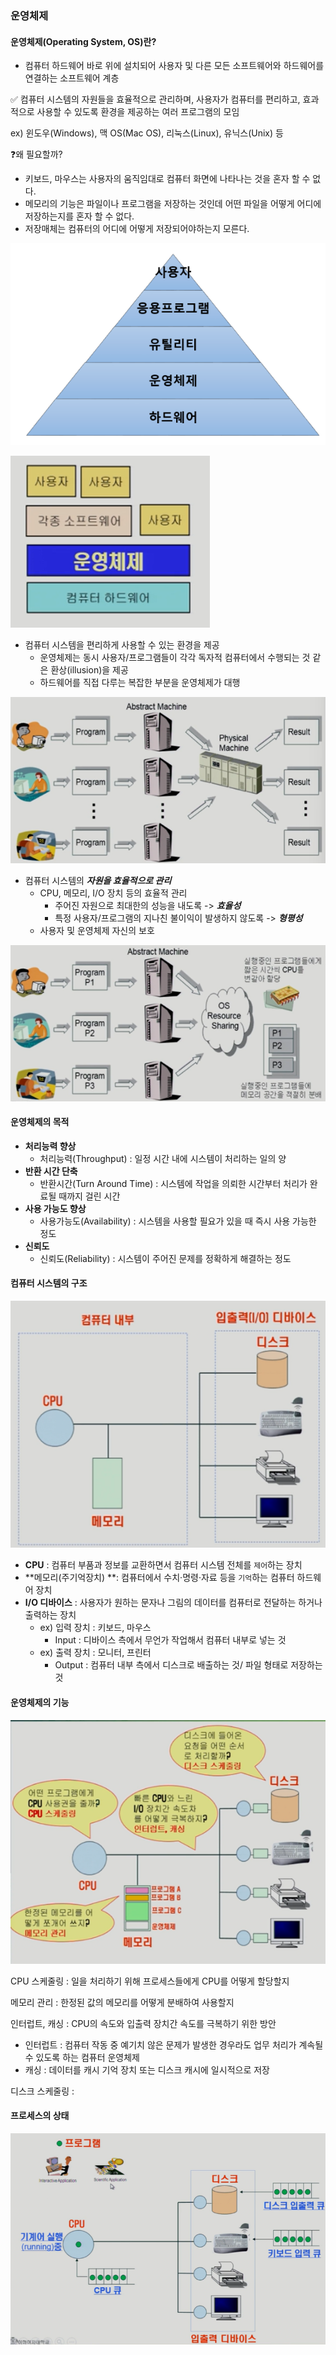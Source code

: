 ### 운영체제

#### 운영체제(Operating System, OS)란?

- 컴퓨터 하드웨어 바로 위에 설치되어 사용자 및 다른 모든 소프트웨어와 하드웨어를 연결하는 소프트웨어 계층

✅ 컴퓨터 시스템의 자원들을 효율적으로 관리하며, 사용자가 컴퓨터를 편리하고, 효과적으로 사용할 수 있도록 환경을 제공하는 여러 프로그램의 모임

ex) 윈도우(Windows), 맥 OS(Mac OS), 리눅스(Linux), 유닉스(Unix) 등

❓왜 필요할까?

- 키보드, 마우스는 사용자의 움직임대로 컴퓨터 화면에 나타나는 것을 혼자 할 수 없다.
- 메모리의 기능은 파일이나 프로그램을 저장하는 것인데 어떤 파일을 어떻게 어디에 저장하는지를 혼자 할 수 없다.
- 저장매체는 컴퓨터의 어디에 어떻게 저장되어야하는지 모른다.

![image-20230313150519619](./assets/image-20230313150519619.png)

![image-20230313143829595](./assets/image-20230313143829595.png)

- 컴퓨터 시스템을 편리하게 사용할 수 있는 환경을 제공
  - 운영체제는 동시 사용자/프로그램들이 각각 독자적 컴퓨터에서 수행되는 것 같은 환상(illusion)을 제공
  - 하드웨어를 직접 다루는 복잡한 부분을 운영체제가 대행

![image-20230313144009968](./assets/image-20230313144009968.png)

- 컴퓨터 시스템의 ***자원을 효율적으로 관리***
  - CPU, 메모리, I/O 장치 등의 효율적 관리
    - 주어진 자원으로 최대한의 성능을 내도록 -> ***효율성***
    - 특정 사용자/프로그램의 지나친 불이익이 발생하지 않도록 -> ***형평성***
  - 사용자 및 운영체제 자신의 보호

![image-20230313144356666](./assets/image-20230313144356666.png)



#### 운영체제의 목적

- **처리능력 향상**
  - 처리능력(Throughput) : 일정 시간 내에 시스템이 처리하는 일의 양
- **반환 시간 단축**
  - 반환시간(Turn Around Time) : 시스템에 작업을 의뢰한 시간부터 처리가 완료될 때까지 걸린 시간
- **사용 가능도 향상**
  - 사용가능도(Availability) : 시스템을 사용할 필요가 있을 때 즉시 사용 가능한 정도
- **신뢰도**
  - 신뢰도(Reliability) : 시스템이 주어진 문제를 정확하게 해결하는 정도



#### 컴퓨터 시스템의 구조

![image-20230313144938895](./assets/image-20230313144938895.png)

- **CPU** : 컴퓨터 부품과 정보를 교환하면서 컴퓨터 시스템 전체를 `제어`하는 장치
- **메모리(주기억장치) **: 컴퓨터에서 수치·명령·자료 등을 `기억`하는 컴퓨터 하드웨어 장치
- **I/O 디바이스** : 사용자가 원하는 문자나 그림의 데이터를 컴퓨터로 전달하는 하거나 출력하는 장치
  - ex) 입력 장치 : 키보드, 마우스
    - Input : 디바이스 측에서 무언가 작업해서 컴퓨터 내부로 넣는 것
  - ex) 출력 장치 : 모니터, 프린터
    - Output : 컴퓨터 내부 측에서 디스크로 배출하는 것/ 파일 형태로 저장하는 것



#### 운영체제의 기능

![image-20230313145727965](./assets/image-20230313145727965.png)

CPU 스케줄링 : 일을 처리하기 위해 프로세스들에게 CPU를 어떻게 할당할지

메모리 관리 : 한정된 값의 메모리를 어떻게 분배하여 사용할지

인터럽트, 캐싱 : CPU의 속도와 입출력 장치간 속도를 극복하기 위한 방안

- 인터럽트 : 컴퓨터 작동 중 예기치 않은 문제가 발생한 경우라도 업무 처리가 계속될 수 있도록 하는 컴퓨터 운영체제
- 캐싱 : 데이터를 캐시 기억 장치 또는 디스크 캐시에 일시적으로 저장

디스크 스케줄링 : 



#### 프로세스의 상태

![image-20230313145841034](./assets/image-20230313145841034.png)

